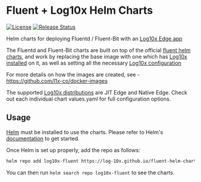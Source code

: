 # Fluent + Log10x Helm Charts

[![License](https://img.shields.io/badge/License-Apache%202.0-blue.svg)](https://opensource.org/licenses/Apache-2.0)
[![Release Status](https://github.com/log-10x/fluent-helm-charts/actions/workflows/release.yaml/badge.svg?branch=main)](https://github.com/log-10x/fluent-helm-charts/actions)

Helm charts for deploying Fluentd / Fluent-Bit with an [Log10x Edge app](http://doc.log10x.com/apps/#edge)

The Fluentd and Fluent-Bit charts are built on top of the official [fluent helm charts](https://github.com/fluent/helm-charts), and work by replacing the base image with one which has [Log10x installed](http://doc.log10x.com/home/install/package/) on it, as well as setting all the necessary [Log10x configuration](http://doc.log10x.com/run/input/forwarder/)

For more details on how the images are created, see - https://github.com/l1x-co/docker-images

The supported [Log10x distributions](http://doc.log10x.com/home/install/#flavor-matrix) are JIT Edge and Native Edge. Check out each individual chart values.yaml for full configuration options.


## Usage

[Helm](https://helm.sh) must be installed to use the charts.
Please refer to Helm's [documentation](https://helm.sh/docs/) to get started.

Once Helm is set up properly, add the repo as follows:

```sh
helm repo add log10x-fluent https://log-10x.github.io/fluent-helm-charts
```

You can then run `helm search repo log10x-fluent` to see the charts.
